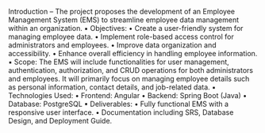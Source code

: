 Introduction – 
The project proposes the development of an Employee Management System (EMS)  to streamline employee data management within an organization. ▪ Objectives: 
• Create a user-friendly system for managing employee data. 
• Implement role-based access control for administrators and  employees. 
• Improve data organization and accessibility. 
• Enhance overall efficiency in handling employee information. 
▪ Scope: 
The EMS will include functionalities for user management, authentication,  authorization, and CRUD operations for both administrators and employees.  It will primarily focus on managing employee details such as personal  information, contact details, and job-related data. 
▪ Technologies Used: 
• Frontend: Angular 
• Backend: Spring Boot (Java) 
• Database: PostgreSQL 
▪ Deliverables: 
• Fully functional EMS with a responsive user interface. 
• Documentation including SRS, Database Design, and Deployment  Guide.
